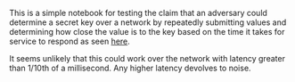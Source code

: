 This is a simple notebook for testing the claim that an adversary could determine a secret key over a network by repeatedly submitting values and determining how close the value is to the key based on the time it takes for service to respond as seen [here](https://www.reddit.com/r/webdev/comments/1l5g40t/whats_timing_attack/?depth=4).

It seems unlikely that this could work over the network with latency greater than 1/10th of a millisecond.  Any higher latency devolves to noise.